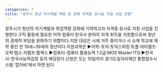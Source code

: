 ```yaml
---
categories: f
title: "광주시 청년 자기계발 역량 등 강화 자격증 응시료 지원 사업 진행"
---
```

광주시가 청년의 자기계발과 취업역량 강화에 기여하고자 자격증 응시료 지원 사업을 진행한다.구직 활동에 필요한 어학·컴퓨터·한국사 분야의 자격 취득을 지원함으로써 청년의 경제적 부담을 완화하기 위함이다.지원 대상은 시에 거주 중이거나 시 소재 학교에 재학 중인 만 19세~39세의 청년이다.지원과목은 ▶어학-토익·토익스피킹·토플·아이엘츠·오픽·텝스·지텔프·플렉스 ▶컴퓨터-컴퓨터 활용능력 1·2급·MOS Master·ITQ ▶한국사-한국사능력검정 등이 해당된다.신청은 오는 10일까지 경기도일자리재단 통합접수시스템 ‘잡아바’에서 하면 된다